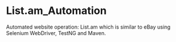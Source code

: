 # List.am_Automation
Automated website operation: List.am which is similar to eBay using Selenium WebDriver, TestNG and Maven.
